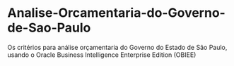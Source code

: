 # Analise-Orcamentaria-do-Governo-de-Sao-Paulo
Os critérios para análise orçamentaria do Governo do Estado de São Paulo, usando o Oracle Business Intelligence Enterprise Edition (OBIEE)
